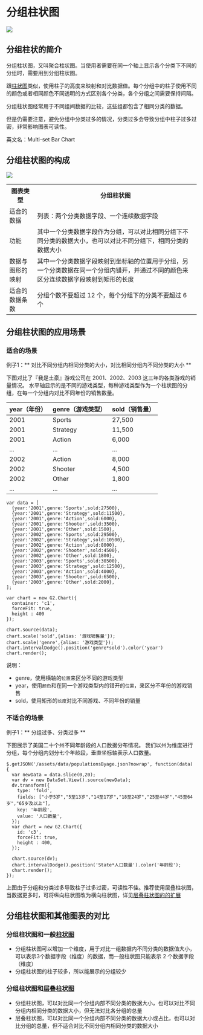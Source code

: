 <!--
title: 分组柱状图
tags:
  - compare
variations:
  - bar
  - stacked-bar
-->

# 分组柱状图

<img src="https://os.alipayobjects.com/rmsportal/JKWwZiTPusAHqMg.jpg" >

## 分组柱状的简介

分组柱状图，又叫聚合柱状图。当使用者需要在同一个轴上显示各个分类下不同的分组时，需要用到分组柱状图。

跟[柱状图](./bar-chart.html)类似，使用柱子的高度来映射和对比数据值。每个分组中的柱子使用不同的颜色或者相同颜色不同透明的方式区别各个分类，各个分组之间需要保持间隔。

分组柱状图经常用于不同组间数据的比较，这些组都包含了相同分类的数据。

但是仍需要注意，避免分组中分类过多的情况，分类过多会导致分组中柱子过多过密，非常影响图表可读性。

英文名：Multi-set Bar Chart

## 分组柱状图的构成

<img src="https://os.alipayobjects.com/rmsportal/YzQNmhrLsOTZLfd.png" class="constitute-img">

<table class="struct-table">
  <tr>
    <th>图表类型</th>
    <th>分组柱状图</th>
  </tr>
  <tr>
    <td>适合的数据</td>
    <td>列表：两个分类数据字段、一个连续数据字段</td>
  </tr>
  <tr>
    <td>功能</td>
    <td>其中一个分类数据字段作为分组，可以对比相同分组下不同分类的数据大小，也可以对比不同分组下，相同分类的数据大小</td>
  </tr>
  <tr>
    <td>数据与图形的映射</td>
    <td>其中一个分类数据字段映射到坐标轴的位置用于分组，另一个分类数据在同一个分组内错开，并通过不同的颜色来区分连续数据字段映射到矩形的长度</td>
  </tr>
  <tr>
    <td>适合的数据条数</td>
    <td>分组个数不要超过 12 个，每个分组下的分类不要超过 6 个</td>
  </tr>
</table>

<div style="clear: both;"></div>


## 分组柱状图的应用场景

### 适合的场景

例子1：** 对比不同分组内相同分类的大小，对比相同分组内不同分类的大小 ** 

下图对比了『我是土豪』游戏公司在 2001、2002、2003 这三年的各类游戏的销量情况。
水平轴显示的是不同的游戏类型，每种游戏类型作为一个柱状图的分组，在每一个分组内对比不同年份的销售数量。

year（年份）|genre（游戏类型） |sold（销售量）|
----|------|----
2001|Sports|27,500
2001|Strategy|11,500
2001|Action|6,000
...|...|...
2002|Action|8,000
2002|Shooter|4,500
2002|Other|1,800
...|...|...

<div id="c1"></div>

```js-
var data = [
  {year:'2001',genre:'Sports',sold:27500},
  {year:'2001',genre:'Strategy',sold:11500},
  {year:'2001',genre:'Action',sold:6000},
  {year:'2001',genre:'Shooter',sold:3500},
  {year:'2001',genre:'Other',sold:1500},
  {year:'2002',genre:'Sports',sold:29500},
  {year:'2002',genre:'Strategy',sold:10500},
  {year:'2002',genre:'Action',sold:8000},
  {year:'2002',genre:'Shooter',sold:4500},
  {year:'2002',genre:'Other',sold:1800},
  {year:'2003',genre:'Sports',sold:30500},
  {year:'2003',genre:'Strategy',sold:12500},
  {year:'2003',genre:'Action',sold:4000},
  {year:'2003',genre:'Shooter',sold:6500},
  {year:'2003',genre:'Other',sold:2000},
];

var chart = new G2.Chart({
  container: 'c1',
  forceFit: true,
  height : 400
});

chart.source(data);
chart.scale('sold',{alias: '游戏销售量'});
chart.scale('genre',{alias: '游戏类型'});
chart.intervalDodge().position('genre*sold').color('year')
chart.render();
```

说明：
  * genre，使用横轴的`位置`来区分不同的游戏类型
  * year，使用`颜色`和在同一个游戏类型内的错开的`位置`，来区分不年份的游戏销售
  * sold，使用矩形的`长度`对比不同游戏、不同年份的销量

### 不适合的场景

例子1：** 分组过多、分类过多 **

下图展示了美国二十个州不同年龄段的人口数据分布情况。
我们以州为维度进行分组，每个分组内划分七个年龄段，垂直坐标轴表示人口数量。

<div id="c3"></div>

```js-
$.getJSON('/assets/data/populationsByage.json?nowrap', function(data) {
  var newData = data.slice(0,20);
  var dv = new DataSet.View().source(newData);
  dv.transform({
    type: 'fold',
    fields: ["小于5岁","5至13岁","14至17岁","18至24岁","25至44岁","45至64岁","65岁及以上"],
    key: '年龄段',
    value: '人口数量',
  });
  var chart = new G2.Chart({
    id: 'c3',
    forceFit: true,
    height : 400,
  });

  chart.source(dv);
  chart.intervalDodge().position('State*人口数量').color('年龄段');
  chart.render();
});
```

上图由于分组和分类过多导致柱子过多过密，可读性不佳。推荐使用层叠柱状图，当数据更多时，可将纵向柱状图改为横向柱状图，详见[层叠柱状图的的扩展](stacked-bar.html)

## 分组柱状图和其他图表的对比

### 分组柱状图和一般[柱状图](bar.html)

* 分组柱状图可以增加一个维度，用于对比一组数据内不同分类的数据值大小，可以表示3个数据字段（维度）的数据，而一般柱状图只能表示 2 个数据字段（维度）
* 分组柱状图的柱子较多，所以能展示的分组较少

### 分组柱状图和[层叠柱状图](stacked-bar.html)

* 分组柱状图，可以对比同一个分组内部不同分类的数据大小，也可以对比不同分组内相同分类的数据大小，但无法对比各分组的总量
* 层叠柱状图，可以对比同一个分组内部不同分类的数据大小或占比，也可以对比分组的总量，但不适合对比不同分组内相同分类的数据大小

